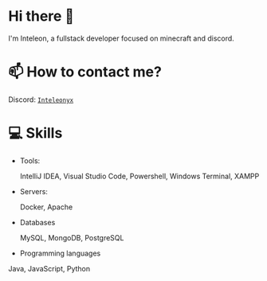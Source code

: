 # Hi there 👋
I'm Inteleon, a fullstack developer focused on minecraft and discord.

# 📫 How to contact me?
Discord: [`Inteleonyx`](https://discordapp.com/users/1012456421641703555)

# 💻 Skills
- Tools:

  IntelliJ IDEA, Visual Studio Code, Powershell, Windows Terminal, XAMPP

- Servers:

  Docker, Apache

- Databases

  MySQL, MongoDB, PostgreSQL
  
- Programming languages

Java, JavaScript, Python
